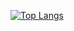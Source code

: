 [![Top Langs](https://github-readme-stats.vercel.app/api/top-langs/?username=bryanljf&layout=compact&theme=onedark)](https://github.com/anuraghazra/github-readme-stats)

<!--
**bryanljf/bryanljf** is a ✨ _special_ ✨ repository because its `README.md` (this file) appears on your GitHub profile.

Here are some ideas to get you started:

- 🔭 I’m currently working on ...
- 🌱 I’m currently learning ...
- 👯 I’m looking to collaborate on ...
- 🤔 I’m looking for help with ...
- 💬 Ask me about ...
- 📫 How to reach me: ...
- 😄 Pronouns: ...
- ⚡ Fun fact: ...
-->
